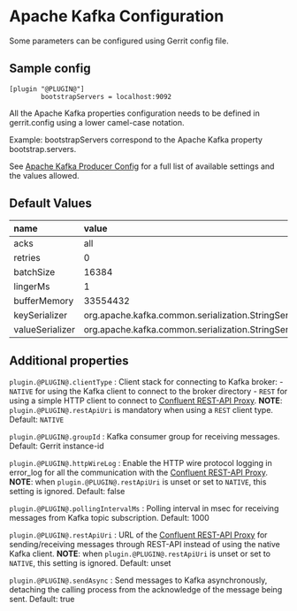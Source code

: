 Apache Kafka Configuration
======================

Some parameters can be configured using Gerrit config file.

Sample config
---------------------

```
[plugin "@PLUGIN@"]
        bootstrapServers = localhost:9092
```

All the Apache Kafka properties configuration needs to
be defined in gerrit.config using a lower camel-case notation.

Example: bootstrapServers correspond to the Apache Kafka property
bootstrap.servers.

See [Apache Kafka Producer Config](http://kafka.apache.org/documentation.html#producerconfigs)
for a full list of available settings and the values allowed.

Default Values
-----------------

|name                 | value
|:--------------------|:------------------
| acks                | all
| retries             | 0
| batchSize           | 16384
| lingerMs            | 1
| bufferMemory        | 33554432
| keySerializer       | org.apache.kafka.common.serialization.StringSerializer
| valueSerializer     | org.apache.kafka.common.serialization.StringSerializer

Additional properties
---------------------

`plugin.@PLUGIN@.clientType`
:	Client stack for connecting to Kafka broker:
    - `NATIVE` for using the Kafka client to connect to the broker directory
    - `REST` for using a simple HTTP client to connect to
      [Confluent REST-API Proxy](https://docs.confluent.io/platform/current/kafka-rest/index.html).
      **NOTE**: `plugin.@PLUGIN@.restApiUri` is mandatory when using a `REST` client type.
	Default: `NATIVE`

`plugin.@PLUGIN@.groupId`
:	Kafka consumer group for receiving messages.
	Default: Gerrit instance-id

`plugin.@PLUGIN@.httpWireLog`
:	Enable the HTTP wire protocol logging in error_log for all the communication with
	the [Confluent REST-API Proxy](https://docs.confluent.io/platform/current/kafka-rest/index.html).
	**NOTE**: when `plugin.@PLUGIN@.restApiUri` is unset or set to `NATIVE`, this setting is ignored.
	Default: false

`plugin.@PLUGIN@.pollingIntervalMs`
:	Polling interval in msec for receiving messages from Kafka topic subscription.
	Default: 1000

`plugin.@PLUGIN@.restApiUri`
:	URL of the
	[Confluent REST-API Proxy](https://docs.confluent.io/platform/current/kafka-rest/index.html)
	for sending/receiving messages through REST-API instead of using the native Kafka client.
	**NOTE**: when `plugin.@PLUGIN@.restApiUri` is unset or set to `NATIVE`, this setting is ignored.
	Default: unset

`plugin.@PLUGIN@.sendAsync`
:	Send messages to Kafka asynchronously, detaching the calling process from the
	acknowledge of the message being sent.
	Default: true
